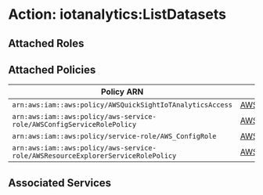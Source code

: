 # Action: iotanalytics:ListDatasets

## Attached Roles

## Attached Policies

| Policy ARN | Policy Name |
|------------|-------------|
| `arn:aws:iam::aws:policy/AWSQuickSightIoTAnalyticsAccess` | [AWSQuickSightIoTAnalyticsAccess](../policies.md#awsquicksightiotanalyticsaccess) |
| `arn:aws:iam::aws:policy/aws-service-role/AWSConfigServiceRolePolicy` | [AWSConfigServiceRolePolicy](../policies.md#awsconfigservicerolepolicy) |
| `arn:aws:iam::aws:policy/service-role/AWS_ConfigRole` | [AWS_ConfigRole](../policies.md#aws_configrole) |
| `arn:aws:iam::aws:policy/aws-service-role/AWSResourceExplorerServiceRolePolicy` | [AWSResourceExplorerServiceRolePolicy](../policies.md#awsresourceexplorerservicerolepolicy) |

## Associated Services


